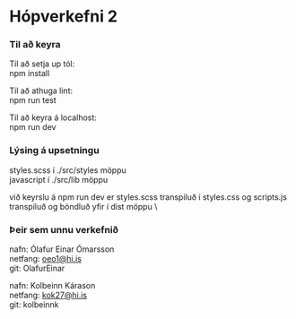 # Hópverkefni 2


### Til að keyra 

Til að setja up tól: \
npm install 

Til að athuga lint: \
npm run test 

Til að keyra á localhost: \
npm run dev 

### Lýsing á upsetningu
styles.scss í ./src/styles möppu \
javascript í ./src/lib möppu 

við keyrslu á npm run dev er styles.scss transpiluð í styles.css og scripts.js transpiluð og böndluð yfir í dist möppu \

### Þeir sem unnu verkefnið

nafn: Ólafur Einar Ómarsson\
netfang: oeo1@hi.is\
git: OlafurEinar

nafn: Kolbeinn Kárason\
netfang: kok27@hi.is\
git: kolbeinnk
